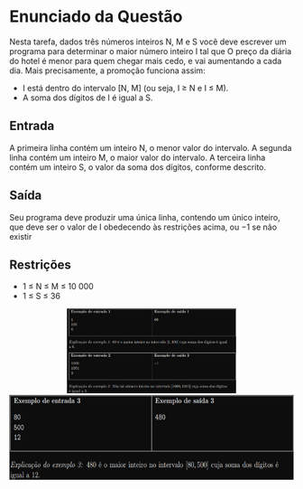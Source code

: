 # Enunciado da Questão
  Nesta tarefa, dados três números inteiros N, M e S você deve escrever um programa para determinar o maior número inteiro I tal que
  O preço da diária do hotel é menor para quem chegar mais cedo, e vai aumentando a cada dia. Mais precisamente, a promoção funciona assim:
* I está dentro do intervalo [N, M] (ou seja, I ≥ N e I ≤ M).
* A soma dos dígitos de I é igual a S.
## Entrada
A primeira linha contém um inteiro N, o menor valor do intervalo. A segunda linha contém um inteiro M, o maior valor do intervalo. A terceira linha contém um inteiro S, o valor da soma dos dígitos, conforme descrito.
## Saída
Seu programa deve produzir uma única linha, contendo um único inteiro, que deve ser o valor de I obedecendo às restrições acima, ou −1 se não existir
## Restrições
* 1 ≤ N ≤ M ≤ 10 000
* 1 ≤ S ≤ 36
<div align="center">
  <img src="https://github.com/MarcosMMarques/Questoes-da-Obi-2022/blob/main/Maior%20Valor/Example_1.png" height="150"></br>
  <img src="https://github.com/MarcosMMarques/Questoes-da-Obi-2022/blob/main/Maior%20Valor/Example_2.png" height="150"></br>
</div>

